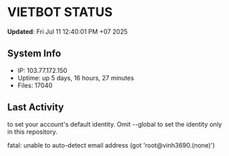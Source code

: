 # VIETBOT STATUS
**Updated**: Fri Jul 11 12:40:01 PM +07 2025

## System Info
- IP: 103.77.172.150
- Uptime: up 5 days, 16 hours, 27 minutes
- Files: 17040

## Last Activity

to set your account's default identity.
Omit --global to set the identity only in this repository.

fatal: unable to auto-detect email address (got 'root@vinh3690.(none)')
